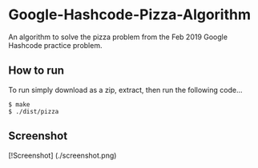# Google-Hashcode-Pizza-Algorithm
An algorithm to solve the pizza problem from the Feb 2019 Google Hashcode practice problem.

## How to run
To run simply download as a zip, extract, then run the following code...
```
$ make
$ ./dist/pizza
```

## Screenshot
[!Screenshot] (./screenshot.png)

